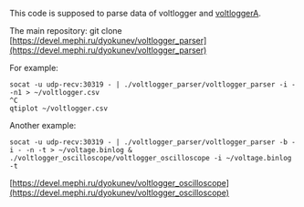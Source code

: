 This code is supposed to parse data of voltlogger and [voltloggerA](https://devel.mephi.ru/dyokunev/voltloggerA).

The main repository: git clone [https://devel.mephi.ru/dyokunev/voltlogger_parser](https://devel.mephi.ru/dyokunev/voltlogger_parser)

For example:

    socat -u udp-recv:30319 - | ./voltlogger_parser/voltlogger_parser -i - -n1 > ~/voltlogger.csv
    ^C
    qtiplot ~/voltlogger.csv

Another example:

    socat -u udp-recv:30319 - | ./voltlogger_parser/voltlogger_parser -b -i - -n -t > ~/voltage.binlog &
    ./voltlogger_oscilloscope/voltlogger_oscilloscope -i ~/voltage.binlog -t

[https://devel.mephi.ru/dyokunev/voltlogger_oscilloscope](https://devel.mephi.ru/dyokunev/voltlogger_oscilloscope)

